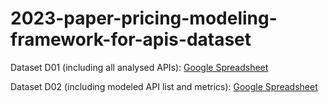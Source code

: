 # 2023-paper-pricing-modeling-framework-for-apis-dataset
Dataset D01 (including all analysed APIs): [Google Spreadsheet](https://docs.google.com/spreadsheets/d/1BnzdxvMgeToXKx-Vs2MYDvmCULDqRSl5fts0O9tO2OA/edit?usp=sharing)

Dataset D02 (including modeled API list and metrics): [Google Spreadsheet](https://docs.google.com/spreadsheets/d/1LXYDb2JRDwu7W6RNe5I2scwqz_rMZ2xqlfU_u3BfLE4/edit?usp=sharing)
